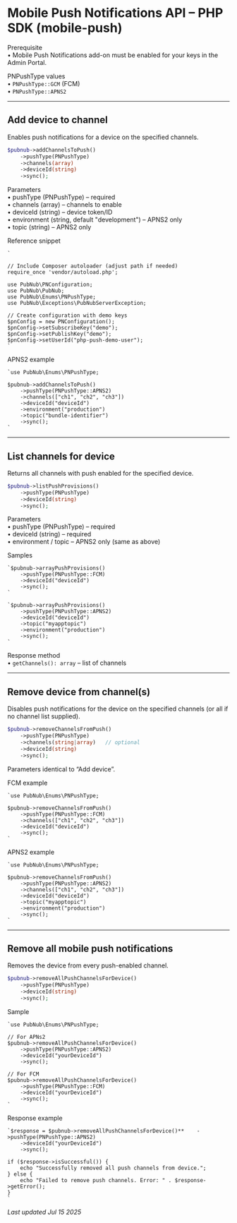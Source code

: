 # Mobile Push Notifications API – PHP SDK (mobile-push)

Prerequisite  
• Mobile Push Notifications add-on must be enabled for your keys in the Admin Portal.

PNPushType values  
• `PNPushType::GCM` (FCM)  
• `PNPushType::APNS2`

---

## Add device to channel

Enables push notifications for a device on the specified channels.

```php
$pubnub->addChannelsToPush()
    ->pushType(PNPushType)
    ->channels(array)
    ->deviceId(string)
    ->sync();
```

Parameters  
• pushType (PNPushType) – required  
• channels (array) – channels to enable  
• deviceId (string) – device token/ID  
• environment (string, default "development") – APNS2 only  
• topic (string) – APNS2 only

Reference snippet

```
`  
  
// Include Composer autoloader (adjust path if needed)  
require_once 'vendor/autoload.php';  
  
use PubNub\PNConfiguration;  
use PubNub\PubNub;  
use PubNub\Enums\PNPushType;  
use PubNub\Exceptions\PubNubServerException;  
  
// Create configuration with demo keys  
$pnConfig = new PNConfiguration();  
$pnConfig->setSubscribeKey("demo");  
$pnConfig->setPublishKey("demo");  
$pnConfig->setUserId("php-push-demo-user");  
`
```

APNS2 example

```
`use PubNub\Enums\PNPushType;  
  
$pubnub->addChannelsToPush()  
    ->pushType(PNPushType::APNS2)  
    ->channels(["ch1", "ch2", "ch3"])  
    ->deviceId("deviceId")  
    ->environment("production")  
    ->topic("bundle-identifier")  
    ->sync();  
`
```

---

## List channels for device

Returns all channels with push enabled for the specified device.

```php
$pubnub->listPushProvisions()
    ->pushType(PNPushType)
    ->deviceId(string)
    ->sync();
```

Parameters  
• pushType (PNPushType) – required  
• deviceId (string) – required  
• environment / topic – APNS2 only (same as above)

Samples

```
`$pubnub->arrayPushProvisions()  
    ->pushType(PNPushType::FCM)  
    ->deviceId("deviceId")  
    ->sync();  
`
```

```
`$pubnub->arrayPushProvisions()  
    ->pushType(PNPushType::APNS2)  
    ->deviceId("deviceId")  
    ->topic("myapptopic")  
    ->environment("production")  
    ->sync();  
`
```

Response method  
• `getChannels(): array` – list of channels

---

## Remove device from channel(s)

Disables push notifications for the device on the specified channels (or all if no channel list supplied).

```php
$pubnub->removeChannelsFromPush()
    ->pushType(PNPushType)
    ->channels(string|array)   // optional
    ->deviceId(string)
    ->sync();
```

Parameters identical to “Add device”.

FCM example

```
`use PubNub\Enums\PNPushType;  
  
$pubnub->removeChannelsFromPush()  
    ->pushType(PNPushType::FCM)  
    ->channels(["ch1", "ch2", "ch3"])  
    ->deviceId("deviceId")  
    ->sync();  
`
```

APNS2 example

```
`use PubNub\Enums\PNPushType;  
  
$pubnub->removeChannelsFromPush()  
    ->pushType(PNPushType::APNS2)  
    ->channels(["ch1", "ch2", "ch3"])  
    ->deviceId("deviceId")  
    ->topic("myapptopic")  
    ->environment("production")  
    ->sync();  
`
```

---

## Remove all mobile push notifications

Removes the device from every push-enabled channel.

```php
$pubnub->removeAllPushChannelsForDevice()
    ->pushType(PNPushType)
    ->deviceId(string)
    ->sync();
```

Sample

```
`use PubNub\Enums\PNPushType;  
  
// For APNs2  
$pubnub->removeAllPushChannelsForDevice()  
    ->pushType(PNPushType::APNS2)  
    ->deviceId("yourDeviceId")  
    ->sync();  
  
// For FCM  
$pubnub->removeAllPushChannelsForDevice()  
    ->pushType(PNPushType::FCM)  
    ->deviceId("yourDeviceId")  
    ->sync();  
`
```

Response example

```
`$response = $pubnub->removeAllPushChannelsForDevice()**    ->pushType(PNPushType::APNS2)  
    ->deviceId("yourDeviceId")  
    ->sync();  
  
if ($response->isSuccessful()) {  
    echo "Successfully removed all push channels from device.";  
} else {  
    echo "Failed to remove push channels. Error: " . $response->getError();  
}  
`
```

_Last updated Jul 15 2025_